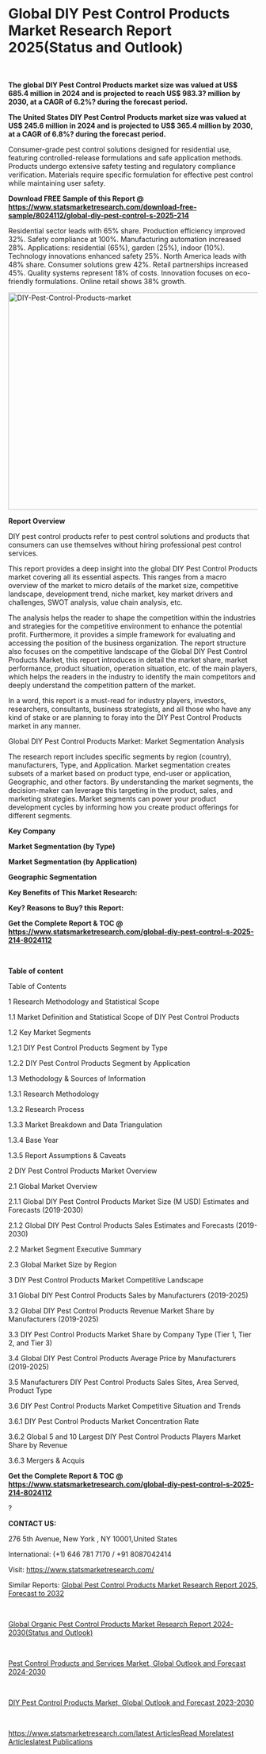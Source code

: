 <h1>Global DIY Pest Control Products Market Research Report 2025(Status and Outlook)</h1><br/><p><strong>The global DIY Pest Control Products market size was valued at US$ 685.4 million in 2024 and is projected to reach US$ 983.3? million by 2030, at a <strong>CAGR</strong> of 6.2%? during the forecast period.</strong></p>
 
 
 
 <p><strong>The United States DIY Pest Control Products market size was valued at US$ 245.6 million in 2024 and is projected to US$ 365.4 million by 2030, at a <strong>CAGR</strong> of 6.8%? during the forecast period.</strong></p>
 
 
 
 <p>Consumer-grade pest control solutions designed for residential use, featuring controlled-release formulations and safe application methods. Products undergo extensive safety testing and regulatory compliance verification. Materials require specific formulation for effective pest control while maintaining user safety.</p>
 
 
 
 <p><strong>Download FREE Sample of this Report @ <a href="https://www.statsmarketresearch.com/download-free-sample/8024112/global-diy-pest-control-s-2025-214">https://www.statsmarketresearch.com/download-free-sample/8024112/global-diy-pest-control-s-2025-214</a></strong></p>
 
 
 
 <p>Residential sector leads with 65% share. Production efficiency improved 32%. Safety compliance at 100%. Manufacturing automation increased 28%. Applications: residential (65%), garden (25%), indoor (10%). Technology innovations enhanced safety 25%. North America leads with 48% share. Consumer solutions grew 42%. Retail partnerships increased 45%. Quality systems represent 18% of costs. Innovation focuses on eco-friendly formulations. Online retail shows 38% growth.</p>
 
 
 
 <p><img alt="DIY-Pest-Control-Products-market" src="https://www.grandresearchstore.com/assets/report-images/DIY_Pest_Control_Products_market.png" style="width: 730px; height: 438px;" /></p>
 
 
 
 <p><strong>Report Overview</strong></p>
 
 
 
 <p>DIY pest control products refer to pest control solutions and products that consumers can use themselves without hiring professional pest control services.</p>
 
 
 
 <p>This report provides a deep insight into the global DIY Pest Control Products market covering all its essential aspects. This ranges from a macro overview of the market to micro details of the market size, competitive landscape, development trend, niche market, key market drivers and challenges, SWOT analysis, value chain analysis, etc.</p>
 
 
 
 <p>The analysis helps the reader to shape the competition within the industries and strategies for the competitive environment to enhance the potential profit. Furthermore, it provides a simple framework for evaluating and accessing the position of the business organization. The report structure also focuses on the competitive landscape of the Global DIY Pest Control Products Market, this report introduces in detail the market share, market performance, product situation, operation situation, etc. of the main players, which helps the readers in the industry to identify the main competitors and deeply understand the competition pattern of the market.</p>
 
 
 
 <p>In a word, this report is a must-read for industry players, investors, researchers, consultants, business strategists, and all those who have any kind of stake or are planning to foray into the DIY Pest Control Products market in any manner.</p>
 
 
 
 <p>Global DIY Pest Control Products Market: Market Segmentation Analysis</p>
 
 
 
 <p>The research report includes specific segments by region (country), manufacturers, Type, and Application. Market segmentation creates subsets of a market based on product type, end-user or application, Geographic, and other factors. By understanding the market segments, the decision-maker can leverage this targeting in the product, sales, and marketing strategies. Market segments can power your product development cycles by informing how you create product offerings for different segments.</p>
 
 
 
 <p><strong>Key Company</strong></p>
 
 
 
 <p><strong>Market Segmentation (by Type)</strong></p>
 
 
 
 <p><strong>Market Segmentation (<strong>by Application</strong>)</strong></p>
 
 
 
 <p><strong>Geographic Segmentation</strong></p>
 
 
 
 <p><strong>Key Benefits of This Market Research:</strong></p>
 
 
 
 <p><strong>Key? <strong>Reasons to Buy</strong>? this Report:</strong></p>
 
 
 
 <div><b>Get the Complete Report & TOC @ <a href="https://www.statsmarketresearch.com/global-diy-pest-control-s-2025-214-8024112">https://www.statsmarketresearch.com/global-diy-pest-control-s-2025-214-8024112</a></b></div>
 
 
 
 <p><br />
 
 <b>Table of content</b></p>
 
 
 
 <p>Table of Contents<br />
 
 1 Research Methodology and Statistical Scope<br />
 
 1.1 Market Definition and Statistical Scope of DIY Pest Control Products<br />
 
 1.2 Key Market Segments<br />
 
 1.2.1 DIY Pest Control Products Segment by Type<br />
 
 1.2.2 DIY Pest Control Products Segment by Application<br />
 
 1.3 Methodology & Sources of Information<br />
 
 1.3.1 Research Methodology<br />
 
 1.3.2 Research Process<br />
 
 1.3.3 Market Breakdown and Data Triangulation<br />
 
 1.3.4 Base Year<br />
 
 1.3.5 Report Assumptions & Caveats<br />
 
 2 DIY Pest Control Products Market Overview<br />
 
 2.1 Global Market Overview<br />
 
 2.1.1 Global DIY Pest Control Products Market Size (M USD) Estimates and Forecasts (2019-2030)<br />
 
 2.1.2 Global DIY Pest Control Products Sales Estimates and Forecasts (2019-2030)<br />
 
 2.2 Market Segment Executive Summary<br />
 
 2.3 Global Market Size by Region<br />
 
 3 DIY Pest Control Products Market Competitive Landscape<br />
 
 3.1 Global DIY Pest Control Products Sales by Manufacturers (2019-2025)<br />
 
 3.2 Global DIY Pest Control Products Revenue Market Share by Manufacturers (2019-2025)<br />
 
 3.3 DIY Pest Control Products Market Share by Company Type (Tier 1, Tier 2, and Tier 3)<br />
 
 3.4 Global DIY Pest Control Products Average Price by Manufacturers (2019-2025)<br />
 
 3.5 Manufacturers DIY Pest Control Products Sales Sites, Area Served, Product Type<br />
 
 3.6 DIY Pest Control Products Market Competitive Situation and Trends<br />
 
 3.6.1 DIY Pest Control Products Market Concentration Rate<br />
 
 3.6.2 Global 5 and 10 Largest DIY Pest Control Products Players Market Share by Revenue<br />
 
 3.6.3 Mergers & Acquis</p>
 
 
 
 <div><b>Get the Complete Report & TOC @ <a href="https://www.statsmarketresearch.com/global-diy-pest-control-s-2025-214-8024112">https://www.statsmarketresearch.com/global-diy-pest-control-s-2025-214-8024112</a></b></div>
 
 
 
 <p>? </p>
 
 
 
 <p><b>CONTACT US:</b><br />
 
 276 5th Avenue, New York , NY 10001,United States<br />
 
 International: (+1) 646 781 7170 / +91 8087042414<br />
 
 Visit: <a href="https://www.statsmarketresearch.com/">https://www.statsmarketresearch.com/</a><br />
 
 Similar Reports: <a href="https://www.statsmarketresearch.com/global-diy-pest-control-s-2025-214-8024112">Global Pest Control Products Market Research Report 2025, Forecast to 2032</a><br />
 
 <br />
 
 <a href="https://www.statsmarketresearch.com/global-diy-pest-control-s-2025-214-8024112">Global Organic Pest Control Products Market Research Report 2024-2030(Status and Outlook)</a><br />
 
 <br />
 
 <a href="https://www.statsmarketresearch.com/global-diy-pest-control-s-2025-214-8024112">Pest Control Products and Services Market, Global Outlook and Forecast 2024-2030</a><br />
 
 <br />
 
 <a href="https://www.statsmarketresearch.com/global-diy-pest-control-s-2025-214-8024112">DIY Pest Control Products Market, Global Outlook and Forecast 2023-2030</a><br />
 
 <br />
 
 <a href="https://gyeongbokgung.com">https://www.statsmarketresearch.com/</a><a href="https://hallyeomaritime.com">latest Articles</a><a href="https://jingwansa.com">Read More</a><a href="https://nguoiviet.jp/">latest Articles</a><a href="https://www.intelmarketresearch.com/">latest Publications</a></p>